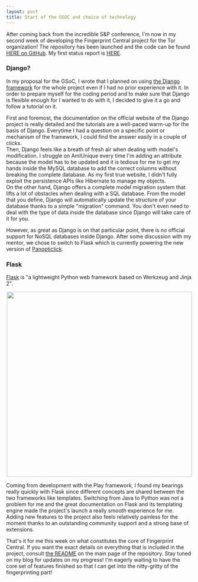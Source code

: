 ```yaml
---
layout: post
title: Start of the GSOC and choice of technology
---
```


After coming back from the incredible S&P conference, I'm now in my second week of developing the Fingerprint Central project for the Tor organization!
The repository has been launched and the code can be found [HERE on GitHub](https://github.com/plaperdr/fp-central). My first status report is [HERE](https://lists.torproject.org/pipermail/tor-dev/2016-June/011027.html).

### Django?
In my proposal for the GSoC, I wrote that I planned on using [the Django framework](https://www.djangoproject.com/) for the whole project even if I had no prior experience with it. In order to prepare myself for the coding period and to make sure that Django is flexible enough for I wanted to do with it, I decided to give it a go and follow a tutorial on it.

First and foremost, the documentation on the official website of the Django project is really detailed and the tutorials are a well-paced warm-up for the basis of Django. Everytime I had a question on a specific point or mechanism of the framework, I could find the answer easily in a couple of clicks.<br>
Then, Django feels like a breath of fresh air when dealing with model's modification.
I struggle on AmIUnique every time I'm adding an attribute because the model has to be updated and it is tedious for me to get my hands inside the MySQL database to add the correct columns without breaking the complete database. As my first true website, I didn't fully exploit the persistence APIs like Hibernate to manage my objects. <br>
On the other hand, Django offers a complete model migration system that lifts a lot of obstacles when dealing with a SQL database. From the model that you define, Django will automatically update the structure of your database thanks to a simple "migration" command.
You don't even need to deal with the type of data inside the database since Django will take care of it for you.

However, as great as Django is on that particular point, there is no official support for NoSQL databases inside Django. After some discussion with my mentor, we chose to switch to Flask which is currently powering the new version of [Panopticlick](https://panopticlick.eff.org/).

### Flask
[Flask](http://flask.pocoo.org/) is "a lightweight Python web framework based on Werkzeug and Jinja 2".

<div style="text-align:center" markdown="1">
<img src="{{ "/blog/images/flask.png" | prepend: site.baseurl }}" width="500">
</div>

Coming from development with the Play framework, I found my bearings really quickly with Flask since different concepts are shared between the two frameworks like templates. Switching from Java to Python was not a problem for me and the great documentation on Flask and its templating engine made the project's launch a really smooth experience for me. Adding new features to the project also feels relatively painless for the moment thanks to an outstanding community support and a strong base of extensions.

That's it for me this week on what constitutes the core of Fingerprint Central. If you want the exact details on everything that is included in the project, consult [the README](https://github.com/plaperdr/fp-central/blob/master/README.md) on the main page of the repository.
Stay tuned on my blog for updates on my progress! I'm eagerly waiting to have the core set of features finished so that I can get into the nitty-gritty of the fingerprinting part!


